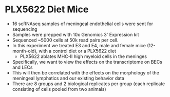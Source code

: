 # PLX5622 Diet Mice
- 16 scRNAseq samples of meningeal endothelial cells were sent for sequencing
- Samples were prepped with 10x Genomics 3' Expression kit
- Sequenced ~5000 cells at 50k read pairs per cell.
- In this experiment we treated E3 and E4, male and female mice (12-month-old), with a control diet or a PLX5622 diet
  - PLX5622 ablates MHC-II high myeloid cells in the meninges
- Specifically, we want to view the effects on the transcriptome on BECs and LECs
- This will then be correlated with the effects on the morphology of the meningeal lymphatics and our existing behavior data
- There are 8 groups and 2 biological replicates per group (each replicate consisting of cells pooled from two animals)
